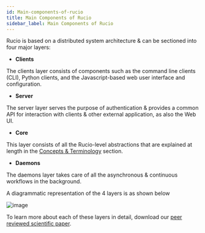 ```yaml
---
id: Main-components-of-rucio
title: Main Components of Rucio
sidebar_label: Main Components of Rucio
---
```


Rucio is based on a distributed system architecture & can be sectioned into four major layers:

- **Clients**

The clients layer consists of components such as the command line clients (CLI), Python clients, and the Javascript-based web user interface and configuration.

- **Server**

The server layer serves the purpose of authentication & provides a common API for interaction with clients & other external application, as also the Web UI.

- **Core**

This layer consists of all the Rucio-level abstractions that are explained at length in the [Concepts & Terminology](concepts.md) section.

- **Daemons**

The daemons layer takes care of all the asynchronous & continuous workflows in the background.

A diagrammatic representation of the 4 layers is as shown below 

![image](\documentation\img\architecture.JPG)

To learn more about each of these layers in detail, download our [peer reviewed scientific paper](https://link.springer.com/article/10.1007/s41781-019-0026-3).






